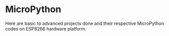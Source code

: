 # MicroPython
Here are basic to advanced projects done and their respective MicroPython codes on ESP8266 hardware platform.

